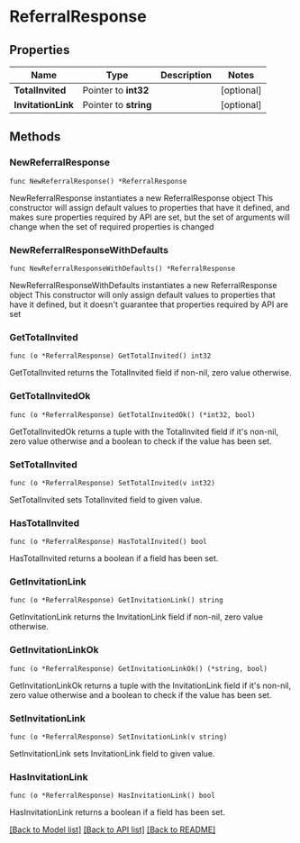 # ReferralResponse

## Properties

Name | Type | Description | Notes
------------ | ------------- | ------------- | -------------
**TotalInvited** | Pointer to **int32** |  | [optional] 
**InvitationLink** | Pointer to **string** |  | [optional] 

## Methods

### NewReferralResponse

`func NewReferralResponse() *ReferralResponse`

NewReferralResponse instantiates a new ReferralResponse object
This constructor will assign default values to properties that have it defined,
and makes sure properties required by API are set, but the set of arguments
will change when the set of required properties is changed

### NewReferralResponseWithDefaults

`func NewReferralResponseWithDefaults() *ReferralResponse`

NewReferralResponseWithDefaults instantiates a new ReferralResponse object
This constructor will only assign default values to properties that have it defined,
but it doesn't guarantee that properties required by API are set

### GetTotalInvited

`func (o *ReferralResponse) GetTotalInvited() int32`

GetTotalInvited returns the TotalInvited field if non-nil, zero value otherwise.

### GetTotalInvitedOk

`func (o *ReferralResponse) GetTotalInvitedOk() (*int32, bool)`

GetTotalInvitedOk returns a tuple with the TotalInvited field if it's non-nil, zero value otherwise
and a boolean to check if the value has been set.

### SetTotalInvited

`func (o *ReferralResponse) SetTotalInvited(v int32)`

SetTotalInvited sets TotalInvited field to given value.

### HasTotalInvited

`func (o *ReferralResponse) HasTotalInvited() bool`

HasTotalInvited returns a boolean if a field has been set.

### GetInvitationLink

`func (o *ReferralResponse) GetInvitationLink() string`

GetInvitationLink returns the InvitationLink field if non-nil, zero value otherwise.

### GetInvitationLinkOk

`func (o *ReferralResponse) GetInvitationLinkOk() (*string, bool)`

GetInvitationLinkOk returns a tuple with the InvitationLink field if it's non-nil, zero value otherwise
and a boolean to check if the value has been set.

### SetInvitationLink

`func (o *ReferralResponse) SetInvitationLink(v string)`

SetInvitationLink sets InvitationLink field to given value.

### HasInvitationLink

`func (o *ReferralResponse) HasInvitationLink() bool`

HasInvitationLink returns a boolean if a field has been set.


[[Back to Model list]](../README.md#documentation-for-models) [[Back to API list]](../README.md#documentation-for-api-endpoints) [[Back to README]](../README.md)


